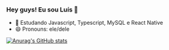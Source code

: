 ### Hey guys! Eu sou Luís 👋

- 🌱 Estudando Javascript, Typescript, MySQL e React Native
- 😄 Pronouns: ele/dele

[![Anurag's GitHub stats](https://github-readme-stats.vercel.app/api?username=luish87508931)](https://github.com/anuraghazra/github-readme-stats)
